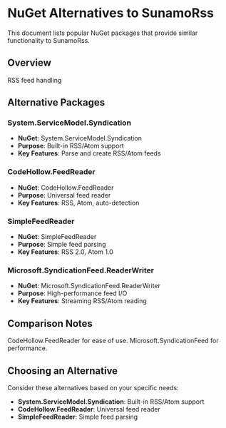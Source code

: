 # NuGet Alternatives to SunamoRss

This document lists popular NuGet packages that provide similar functionality to SunamoRss.

## Overview

RSS feed handling

## Alternative Packages

### System.ServiceModel.Syndication
- **NuGet**: System.ServiceModel.Syndication
- **Purpose**: Built-in RSS/Atom support
- **Key Features**: Parse and create RSS/Atom feeds

### CodeHollow.FeedReader
- **NuGet**: CodeHollow.FeedReader
- **Purpose**: Universal feed reader
- **Key Features**: RSS, Atom, auto-detection

### SimpleFeedReader
- **NuGet**: SimpleFeedReader
- **Purpose**: Simple feed parsing
- **Key Features**: RSS 2.0, Atom 1.0

### Microsoft.SyndicationFeed.ReaderWriter
- **NuGet**: Microsoft.SyndicationFeed.ReaderWriter
- **Purpose**: High-performance feed I/O
- **Key Features**: Streaming RSS/Atom reading

## Comparison Notes

CodeHollow.FeedReader for ease of use. Microsoft.SyndicationFeed for performance.

## Choosing an Alternative

Consider these alternatives based on your specific needs:
- **System.ServiceModel.Syndication**: Built-in RSS/Atom support
- **CodeHollow.FeedReader**: Universal feed reader
- **SimpleFeedReader**: Simple feed parsing

